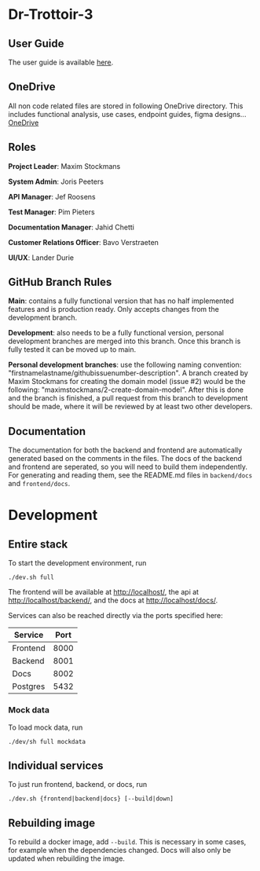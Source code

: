 # Dr-Trottoir-3

## User Guide

The user guide is available [here](user_guide/guide.md).

## OneDrive
All non code related files are stored in following OneDrive directory. This includes functional analysis, use cases, endpoint guides, figma designs...
[OneDrive](https://ugentbe-my.sharepoint.com/personal/bart_mesuere_ugent_be/_layouts/15/onedrive.aspx?id=%2Fpersonal%2Fbart%5Fmesuere%5Fugent%5Fbe%2FDocuments%2FOnderwijs%2FSELab2%2F2022%2D2023%2FMappen%20studenten%2Fgroep3&ct=1676648071488&or=OWA%2DNT&cid=0d2049e3%2Dfcb1%2Df225%2Dcaee%2Df2b258c1f843&ga=1)

## Roles
**Project Leader**: Maxim Stockmans

**System Admin**: Joris Peeters

**API Manager**: Jef Roosens

**Test Manager**: Pim Pieters

**Documentation Manager**: Jahid Chetti

**Customer Relations Officer**: Bavo Verstraeten

**UI/UX**: Lander Durie


## GitHub Branch Rules

**Main**: contains a fully functional version that has no half implemented features and is production ready. Only accepts changes from the development branch.

**Development**: also needs to be a fully functional version, personal development branches are merged into this branch. Once this branch is fully tested it can be moved up to main.

**Personal development branches**: use the following naming convention: "firstnamelastname/githubissuenumber-description". 
A branch created by Maxim Stockmans for creating the domain model (issue #2) would be the following: "maximstockmans/2-create-domain-model".
After this is done and the branch is finished, a pull request from this branch to development should be made, where it will be reviewed by at least two other developers.

## Documentation

The documentation for both the backend and frontend are automatically generated based on the comments in the files. The docs of the backend and frontend are seperated, so you will need to build them independently. For generating and reading them, see the README.md files in `backend/docs` and `frontend/docs`.

# Development

## Entire stack

To start the development environment, run

```shell
./dev.sh full
```

The frontend will be available at [http://localhost/](http://localhost/), the api at [http://localhost/backend/](http://localhost/backend/), and the docs at [http://localhost/docs/](http://localhost/docs/).

Services can also be reached directly via the ports specified here:

| Service  | Port |
|----------|------|
| Frontend | 8000 |
| Backend  | 8001 |
| Docs     | 8002 |
| Postgres | 5432 |

### Mock data

To load mock data, run 

```shell
./dev/sh full mockdata
```

## Individual services

To just run frontend, backend, or docs, run
```shell
./dev.sh {frontend|backend|docs} [--build|down]
```

## Rebuilding image
To rebuild a docker image, add `--build`. This is necessary in some cases, for example when the dependencies changed. Docs will also only be updated when rebuilding the image.
